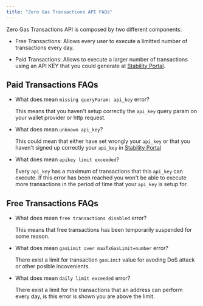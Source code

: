 ```yaml
---
title: "Zero Gas Transactions API FAQs"
---
```


Zero Gas Transactions API is composed by two different components:

- Free Transactions: Allows every user to execute a limitted number of transactions every day.

- Paid Transactions: Allows to execute a larger number of transactions using an API KEY that you could generate at [Stability Portal](https://portal.stabilityprotocol.com).

## Paid Transactions FAQs

- What does mean `missing queryParam: api_key` error?

  This means that you haven't setup correctly the `api_key` query param on your wallet provider or http request.

- What does mean `unknown api_key`?

  This could mean that either have set wrongly your `api_key` or that you haven't signed up correctly your `api_key` in [Stability Portal](https://portal.stabilityprotocol.com)

- What does mean `apikey limit exceeded`?

  Every `api_key` has a maximum of transactions that this `api_key` can execute. If this error has been reached you won't be able to execute more transactions in the period of time that your `api_key` is setup for.

## Free Transactions FAQs

- What does mean `free transactions disabled` error?

  This means that free transactions has been temporarily suspended for some reason.

- What does mean `gasLimit over maxTxGasLimit=number` error?

  There exist a limit for transaction `gasLimit` value for avoding DoS attack or other posible incovenients.

- What does mean `daily limit exceeded` error?

  There exist a limit for the transactions that an address can perform every day, is this error is shown you are above the limit.
